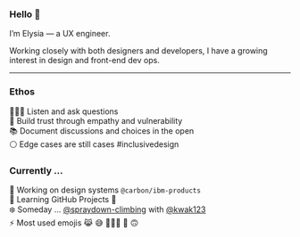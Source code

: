 ### Hello 👋

I’m Elysia — a UX engineer.

Working closely with both designers and developers, I have a growing interest in design and front-end dev ops.

---

### Ethos
🤷🏻‍♀️  Listen and ask questions<br/>
👐  Build trust through empathy and vulnerability<br/>
📚  Document discussions and choices in the open<br/>
⚪️  Edge cases are still cases #inclusivedesign<br/>


### Currently ...

🔭 Working on design systems `@carbon/ibm-products`<br/>
🌱 Learning GitHub Projects 👀<br/>
❄️ Someday ... [@spraydown-climbing](https://github.com/spraydown-climbing) with [@kwak123](https://github.com/kwak123)<br/>
⚡️ Most used emojis 😹 😅 🤷🏻‍♀️ 🙈 🙃 <br/>

<!--
**elycheea/elycheea** is a ✨ _special_ ✨ repository because its `README.md` (this file) appears on your GitHub profile.

Here are some ideas to get you started:

- 🔭 I’m currently working on ...
- 🌱 I’m currently learning ...
- 👯 I’m looking to collaborate on ...
- 🤔 I’m looking for help with ...
- 💬 Ask me about ...
- 📫 How to reach me: ...
- 😄 Pronouns: ...
- ⚡ Fun fact: ...
-->

